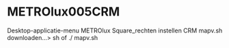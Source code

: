 # METROlux005CRM
Desktop-applicatie-menu METROlux Square_rechten instellen CRM
mapv.sh downloaden...> sh of ./ mapv.sh
